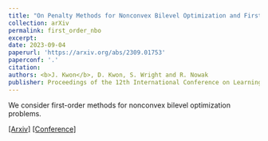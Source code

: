 ```yaml
---
title: "On Penalty Methods for Nonconvex Bilevel Optimization and First-Order Stochastic Approximation"
collection: arXiv
permalink: first_order_nbo
excerpt: 
date: 2023-09-04
paperurl: 'https://arxiv.org/abs/2309.01753'
paperconf: '.'
citation: 
authors: <b>J. Kwon</b>, D. Kwon, S. Wright and R. Nowak
publisher: Proceedings of the 12th International Conference on Learning Representations (ICLR) 2024 (Spotlight)
---
```


We consider first-order methods for nonconvex bilevel optimization problems.

[[Arxiv]](https://arxiv.org/abs/2309.01753)
[[Conference]](.)